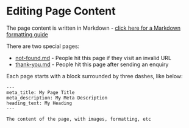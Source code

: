 # Editing Page Content

The page content is written in Markdown - [click here for a Markdown formatting guide](https://www.markdownguide.org/cheat-sheet/)

There are two special pages:

- [not-found.md](not-found.md) - People hit this page if they visit an invalid URL
- [thank-you.md](thank-you.md) - People hit this page after sending an enquiry

Each page starts with a block surrounded by three dashes, like below:

```
---
meta_title: My Page Title
meta_description: My Meta Description
heading_text: My Heading
---

The content of the page, with images, formatting, etc
```
